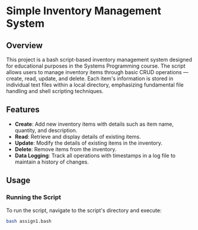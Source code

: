 # Simple Inventory Management System

## Overview
This project is a bash script-based inventory management system designed for educational purposes in the Systems Programming course. The script allows users to manage inventory items through basic CRUD operations — create, read, update, and delete. Each item's information is stored in individual text files within a local directory, emphasizing fundamental file handling and shell scripting techniques.

## Features
- **Create**: Add new inventory items with details such as item name, quantity, and description.
- **Read**: Retrieve and display details of existing items.
- **Update**: Modify the details of existing items in the inventory.
- **Delete**: Remove items from the inventory.
- **Data Logging**: Track all operations with timestamps in a log file to maintain a history of changes.

## Usage

### Running the Script
To run the script, navigate to the script's directory and execute:
```bash
bash assign1.bash
